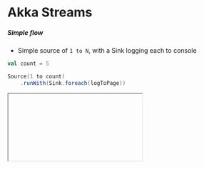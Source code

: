 # Akka Streams

##### Simple flow

- Simple source of `1 to N`, with a Sink logging each to console

```scala
val count = 5

Source(1 to count)
    .runWith(Sink.foreach(logToPage))
```

<iframe class="sample" data-src="/samples/simple"></iframe>
